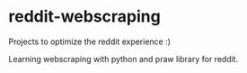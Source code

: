 # reddit-webscraping
Projects to optimize the reddit experience :)

Learning webscraping with python and praw library for reddit. 
